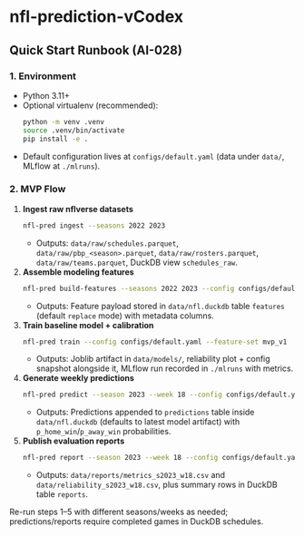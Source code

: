 # nfl-prediction-vCodex

## Quick Start Runbook (AI-028)

### 1. Environment
- Python 3.11+
- Optional virtualenv (recommended):
  ```bash
  python -m venv .venv
  source .venv/bin/activate
  pip install -e .
  ```
- Default configuration lives at `configs/default.yaml` (data under `data/`, MLflow at `./mlruns`).

### 2. MVP Flow
1. **Ingest raw nflverse datasets**
   ```bash
   nfl-pred ingest --seasons 2022 2023
   ```
   - Outputs: `data/raw/schedules.parquet`, `data/raw/pbp_<season>.parquet`, `data/raw/rosters.parquet`, `data/raw/teams.parquet`, DuckDB view `schedules_raw`.
2. **Assemble modeling features**
   ```bash
   nfl-pred build-features --seasons 2022 2023 --config configs/default.yaml
   ```
   - Outputs: Feature payload stored in `data/nfl.duckdb` table `features` (default `replace` mode) with metadata columns.
3. **Train baseline model + calibration**
   ```bash
   nfl-pred train --config configs/default.yaml --feature-set mvp_v1
   ```
   - Outputs: Joblib artifact in `data/models/`, reliability plot + config snapshot alongside it, MLflow run recorded in `./mlruns` with metrics.
4. **Generate weekly predictions**
   ```bash
   nfl-pred predict --season 2023 --week 18 --config configs/default.yaml
   ```
   - Outputs: Predictions appended to `predictions` table inside `data/nfl.duckdb` (defaults to latest model artifact) with `p_home_win`/`p_away_win` probabilities.
5. **Publish evaluation reports**
   ```bash
   nfl-pred report --season 2023 --week 18 --config configs/default.yaml
   ```
   - Outputs: `data/reports/metrics_s2023_w18.csv` and `data/reliability_s2023_w18.csv`, plus summary rows in DuckDB table `reports`.

Re-run steps 1–5 with different seasons/weeks as needed; predictions/reports require completed games in DuckDB schedules.
